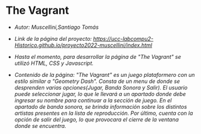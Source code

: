 # The Vagrant 

- *Autor:
  Muscellini,Santiago Tomás*
- *Link de la página del proyecto: 
https://ucc-labcompu2-Historico.github.io/proyecto2022-muscellini/index.html*

- *Hasta el momento, para desarrollar la página de "The Vagrant" se utilizó HTML, CSS y Javascript.*

- *Contenido de la página: "The Vagrant" es un juego plataformero con un estilo similar a "Geometry Dash". Consta de un menu de donde se desprenden varias opciones(Jugar, Banda Sonora y Salir). El usuario puede seleccionar jugar, lo que le llevará a un apartado donde debe ingresar su nombre para continuar a la sección de juego. En el apartado de banda sonora, se brinda información sobre los distintos artistas presentes en la lista de reproducción. Por último, cuenta con la opción de salir del juego, lo que provocara el cierre de la ventana donde se encuentra.*
